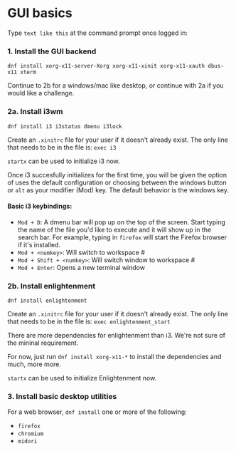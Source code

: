 # GUI basics

Type `text like this` at the command prompt once logged in:

### 1. Install the GUI backend

`dnf install xorg-x11-server-Xorg xorg-x11-xinit xorg-x11-xauth dbus-x11 xterm`

Continue to 2b for a windows/mac like desktop, or continue with 2a if you would like a challenge.

### 2a. Install i3wm

`dnf install i3 i3status dmenu i3lock` 

Create an `.xinitrc` file for your user if it doesn't already exist.
The only line that needs to be in the file is: `exec i3`

`startx` can be used to initialize i3 now.

Once i3 succesfully initializes for the first time, you will be given the option of uses the default configuration or choosing between the windows button or `alt` as your modifier (Mod) key.
The default behavior is the windows key.

#### Basic i3 keybindings:
* `Mod + D`: A dmenu bar will pop up on the top of the screen. Start typing the name of the file you'd like to execute and it will show up in the search bar. For example, typing in `firefox` will start the Firefox browser if it's installed.
* `Mod + <numkey>`: Will switch to workspace \# <numkey>
* `Mod + Shift + <numkey>`: Will switch window to workspace \# <numkey>
* `Mod + Enter`: Opens a new terminal window

### 2b. Install enlightenment

`dnf install enlightenment`

Create an `.xinitrc` file for your user if it doesn't already exist.
The only line that needs to be in the file is: `exec enlightenment_start`

There are more dependencies for enlightenment than i3. We're not sure of the mininal requirement.

For now, just run `dnf install xorg-x11-*` to install the dependencies and much, more more.

`startx` can be used to initialize Enlightenment now.

### 3. Install basic desktop utilities

For a web browser, `dnf install` one or more of the following:
* `firefox`
* `chromium`
* `midori`

